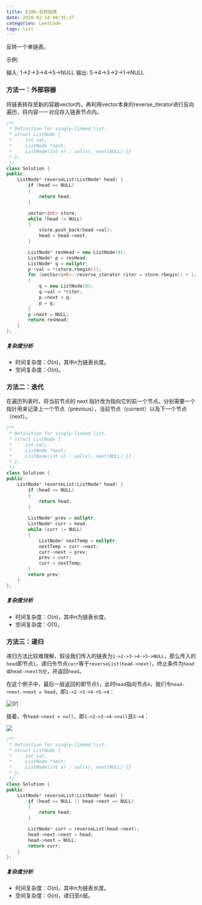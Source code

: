 ```yaml
---
title: E206-反转链表
date: 2020-02-14 00:35:27
categories: LeetCode
tags: list
---
```


反转一个单链表。

<!-- more -->

示例:

输入: 1->2->3->4->5->NULL
输出: 5->4->3->2->1->NULL

### 方法一：外部容器

将链表转存至新的容器vector内，再利用vector本身的reverse_iterator进行反向遍历，将内容一一对应存入链表节点内。

```c++
/**
 * Definition for singly-linked list.
 * struct ListNode {
 *     int val;
 *     ListNode *next;
 *     ListNode(int x) : val(x), next(NULL) {}
 * };
 */
class Solution {
public:
    ListNode* reverseList(ListNode* head) {
        if (head == NULL)
        {
            return head;
        }

        vector<int> store;
        while (head != NULL)
        {
            store.push_back(head->val);
            head = head->next;
        }

        ListNode* resHead = new ListNode(0);
        ListNode* p = resHead;
        ListNode* q = nullptr;
        p->val = *(store.rbegin());
        for (vector<int>::reverse_iterator riter = store.rbegin() + 1; riter != store.rend(); riter++)
        {
            q = new ListNode(0);
            q->val = *riter;
            p->next = q;
            p = q;
        }
        p->next = NULL;
        return resHead;
    }
};
```

##### 复杂度分析

- 时间复杂度：*O*(*n*)，其中*n*为链表长度。
- 空间复杂度：*O*(*n*)。



### 方法二：迭代

在遍历列表时，将当前节点的 next 指针改为指向它的前一个节点。分别需要一个指针用来记录上一个节点（previous），当前节点（current）以及下一个节点（next）。

```c++
/**
 * Definition for singly-linked list.
 * struct ListNode {
 *     int val;
 *     ListNode *next;
 *     ListNode(int x) : val(x), next(NULL) {}
 * };
 */
class Solution {
public:
    ListNode* reverseList(ListNode* head) {
        if (head == NULL)
        {
            return head;
        }
        
        ListNode* prev = nullptr;
        ListNode* curr = head;
        while (curr != NULL)
        {
            ListNode* nextTemp = nullptr;
            nextTemp = curr->next;
            curr->next = prev;
            prev = curr;
            curr = nextTemp;
        }
        return prev;
    }
};
```

##### 复杂度分析

- 时间复杂度：*O*(*n*)，其中*n*为链表长度。
- 空间复杂度：*O*(1)。



### 方法三：递归

递归方法比较难理解，假设我们传入的链表为``1->2->3->4->5->NULL``，那么传入的``head``即节点``1``，递归令节点``curr``等于``reverseList(head->next)``，终止条件为``head或head->next为空``，并返回``head``。

在这个例子中，最后一层返回的即节点``5``，此时``head``指向节点``4``，我们令``head->next->next = head``，即``1->2->3->4->5->4``：

![01](https://hexo-jiangluyu.oss-cn-shanghai.aliyuncs.com/01.png)

接着，令``head->next = null``，即``1->2->3->4->null``且``5->4``： 

![](https://hexo-jiangluyu.oss-cn-shanghai.aliyuncs.com/02.png)

```c++
/**
 * Definition for singly-linked list.
 * struct ListNode {
 *     int val;
 *     ListNode *next;
 *     ListNode(int x) : val(x), next(NULL) {}
 * };
 */
class Solution {
public:
    ListNode* reverseList(ListNode* head) {
        if (head == NULL || head->next == NULL)
        {
            return head;
        }

        ListNode* curr = reverseList(head->next);
        head->next->next = head;
        head->next = NULL;
        return curr;
    }
};
```

##### 复杂度分析

- 时间复杂度：*O*(*n*)，其中*n*为链表长度。
- 空间复杂度：*O*(*n*)，递归至*n*层。